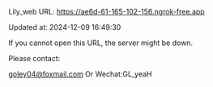 Lily_web URL: https://ae6d-61-165-102-156.ngrok-free.app

Updated at: 2024-12-09 16:49:30

If you cannot open this URL, the server might be down.

Please contact: 

goley04@foxmail.com Or Wechat:GL_yeaH